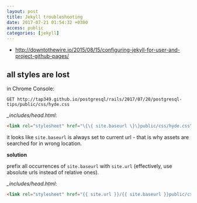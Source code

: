 ```yaml
---
layout: post
title: Jekyll troubleshooting
date: 2017-07-21 01:54:32 +0300
access: public
categories: [jekyll]
---
```


<!-- more -->

- <http://downtothewire.io/2015/08/15/configuring-jekyll-for-user-and-project-github-pages/>

## all styles are lost

in Chrome Console:

```
GET http://tap349.github.io/postgresql/rails/2017/07/20/postgresql-tips/public/css/hyde.css
```

_\_includes/head.html_:

```html
<link rel="stylesheet" href="\{\{ site.baseurl \}\}public/css/hyde.css">
```

it looks like `site.baseurl` is always set to current url - that is why
assets are searched for in wrong location.

**solution**

prefix all occurrences of `site.baseurl` with `site.url`
(effectively, use absolute urls instead of relative ones).

_\_includes/head.html_:

```html
<link rel="stylesheet" href="{{ site.url }}/{{ site.baseurl }}public/css/hyde.css">
```
